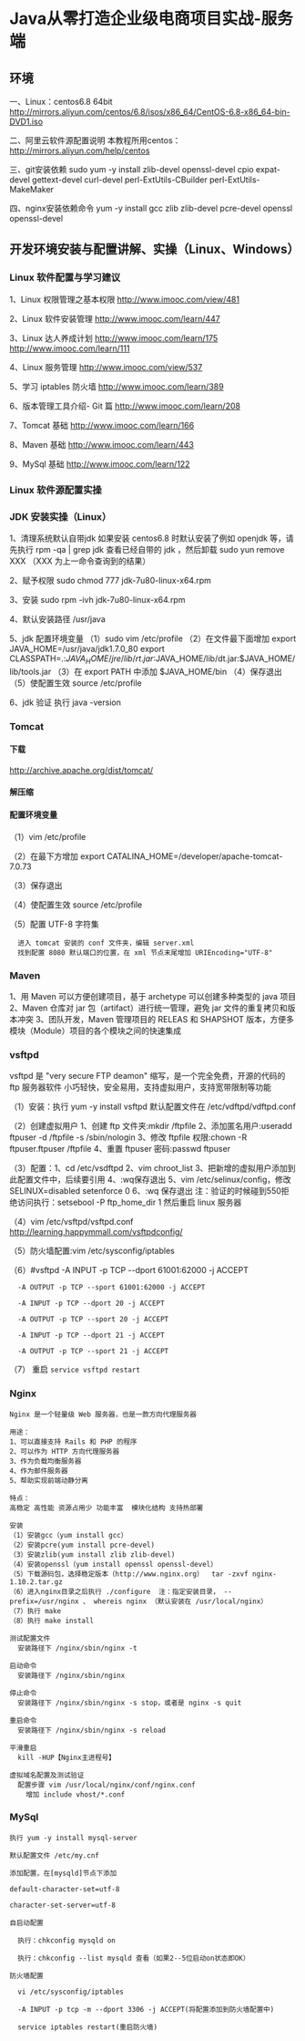 # Java从零打造企业级电商项目实战-服务端

## 环境
一、Linux：centos6.8 64bit http://mirrors.aliyun.com/centos/6.8/isos/x86_64/CentOS-6.8-x86_64-bin-DVD1.iso

二、阿里云软件源配置说明
本教程所用centos：http://mirrors.aliyun.com/help/centos

三、git安装依赖
sudo yum -y install zlib-devel openssl-devel cpio expat-devel gettext-devel curl-devel perl-ExtUtils-CBuilder perl-ExtUtils- MakeMaker

四、nginx安装依赖命令
yum -y install gcc zlib zlib-devel pcre-devel openssl openssl-devel


## 开发环境安装与配置讲解、实操（Linux、Windows）

### Linux 软件配置与学习建议
1、Linux 权限管理之基本权限
http://www.imooc.com/view/481

2、Linux 软件安装管理
http://www.imooc.com/learn/447

3、Linux 达人养成计划
http://www.imooc.com/learn/175
http://www.imooc.com/learn/111

4、Linux 服务管理
http://www.imooc.com/view/537

5、学习 iptables 防火墙
http://www.imooc.com/learn/389

6、版本管理工具介绍- Git 篇
http://www.imooc.com/learn/208

7、Tomcat 基础
http://www.imooc.com/learn/166

8、Maven 基础
http://www.imooc.com/learn/443

9、MySql 基础
http://www.imooc.com/learn/122

### Linux 软件源配置实操


### JDK 安装实操（Linux）
1、清理系统默认自带jdk
  如果安装 centos6.8 时默认安装了例如 openjdk 等，请先执行 rpm -qa | grep jdk 查看已经自带的 jdk ，然后卸载
  sudo yun remove XXX （XXX 为上一命令查询到的结果）

2、赋予权限
  sudo chmod 777 jdk-7u80-linux-x64.rpm

3、安装
  sudo rpm -ivh jdk-7u80-linux-x64.rpm

4、默认安装路径 /usr/java

5、jdk 配置环境变量
  （1）sudo vim /etc/profile
  （2）在文件最下面增加
       export JAVA_HOME=/usr/java/jdk1.7.0_80
       export CLASSPATH=.:$JAVA_HOME/jre/lib/rt.jar:$JAVA_HOME/lib/dt.jar:$JAVA_HOME/lib/tools.jar
  （3）在 export PATH 中添加 $JAVA_HOME/bin
  （4）保存退出
  （5）使配置生效 source /etc/profile

6、jdk 验证
  执行 java -version


### Tomcat
#### 下载
http://archive.apache.org/dist/tomcat/

#### 解压缩

#### 配置环境变量
  （1）vim /etc/profile

  （2）在最下方增加 export CATALINA_HOME=/developer/apache-tomcat-7.0.73

  （3）保存退出

  （4）使配置生效 source /etc/profile

  （5）配置 UTF-8 字符集

      进入 tomcat 安装的 conf 文件夹，编辑 server.xml
      找到配置 8080 默认端口的位置，在 xml 节点末尾增加 URIEncoding="UTF-8"


### Maven

  1、用 Maven 可以方便创建项目，基于 archetype 可以创建多种类型的 java 项目
  2、Maven 仓库对 jar 包（artifact）进行统一管理，避免 jar 文件的重复拷贝和版本冲突
  3、团队开发，Maven 管理项目的 RELEAS 和 SHAPSHOT 版本，方便多模块（Module）项目的各个模块之间的快速集成


### vsftpd
  vsftpd 是 "very secure FTP deamon" 缩写，是一个完全免费，开源的代码的 ftp 服务器软件
  小巧轻快，安全易用，支持虚拟用户，支持宽带限制等功能

  （1）安装：执行 yum -y install vsftpd  默认配置文件在 /etc/vdftpd/vdftpd.conf

  （2）创建虚拟用户 1、创建 ftp 文件夹:mkdir /ftpfile 2、添加匿名用户:useradd ftpuser -d /ftpfile -s /sbin/nologin 3、修改 ftpfile 权限:chown -R ftpuser.ftpuser /ftpfile 4、重置 ftpuser 密码:passwd ftpuser

  （3）配置：1、cd /etc/vsdftpd  2、vim chroot_list   3、把新增的虚拟用户添加到此配置文件中，后续要引用 4、:wq保存退出  5、vim /etc/selinux/config，修改 SELINUX=disabled  setenforce 0  6、:wq 保存退出 注：验证的时候碰到550拒绝访问执行：setsebool -P ftp_home_dir 1 然后重启 linux 服务器

  （4）vim /etc/vsftpd/vsftpd.conf    http://learning.happymmall.com/vsftpdconfig/

  （5）防火墙配置:vim /etc/sysconfig/iptables

  （6）#vsftpd
      -A INPUT -p TCP --dport 61001:62000 -j ACCEPT

      -A OUTPUT -p TCP --sport 61001:62000 -j ACCEPT

      -A INPUT -p TCP --dport 20 -j ACCEPT

      -A OUTPUT -p TCP --sport 20 -j ACCEPT

      -A INPUT -p TCP --dport 21 -j ACCEPT

      -A OUTPUT -p TCP --sport 21 -j ACCEPT

  （7） 重启 `service vsftpd restart`


### Nginx
    Nginx 是一个轻量级 Web 服务器，也是一款方向代理服务器

    用途：
    1、可以直接支持 Rails 和 PHP 的程序
    2、可以作为 HTTP 方向代理服务器
    3、作为负载均衡服务器
    4、作为邮件服务器
    5、帮助实现前端动静分离

    特点：
    高稳定 高性能 资源占用少 功能丰富  模块化结构 支持热部署

    安装
    （1）安装gcc（yum install gcc）
    （2）安装pcre(yum install pcre-devel)
    （3）安装zlib(yum install zlib zlib-devel)
    （4）安装openssl（yum install openssl openssl-devel）
    （5）下载源码包，选择稳定版本（http://www.nginx.org）  tar -zxvf nginx-1.10.2.tar.gz
    （6）进入nginx目录之后执行 ./configure  注：指定安装目录， --prefix=/usr/nginx 、 whereis nginx （默认安装在 /usr/local/nginx）
    （7）执行 make
    （8）执行 make install

    测试配置文件
      安装路径下 /nginx/sbin/nginx -t

    启动命令
      安装路径下 /nginx/sbin/nginx

    停止命令
      安装路径下 /nginx/sbin/nginx -s stop，或者是 nginx -s quit

    重启命令
      安装路径下 /nginx/sbin/nginx -s reload

    平滑重启
      kill -HUP【Nginx主进程号】

    虚拟域名配置及测试验证
      配置步骤 vim /usr/local/nginx/conf/nginx.conf
        增加 include vhost/*.conf

### MySql

    执行 yum -y install mysql-server

    默认配置文件 /etc/my.cnf

    添加配置，在[mysqld]节点下添加

    default-character-set=utf-8

    character-set-server=utf-8

    自启动配置

      执行：chkconfig mysqld on

      执行：chkconfig --list mysqld 查看（如果2--5位启动on状态即OK）

    防火墙配置

      vi /etc/sysconfig/iptables

      -A INPUT -p tcp -m --dport 3306 -j ACCEPT(将配置添加到防火墙配置中)

      service iptables restart(重启防火墙)
